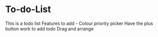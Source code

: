 # To-do-List
This is a todo list
Features to add - 
Colour priority picker
Have the plus button work to add todo
Drag and arrange